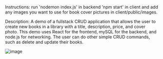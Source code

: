 Instructions:
run 'nodemon index.js' in backend
'npm start' in client
and add any images you want to use for book cover pictures in client/public/images.

Description:
A demo of a fullstack CRUD application that allows the user to create new books in a 
library with a title, description, price, and cover photo. 
This demo uses React for the frontend, mySQL for the backend, and node.js for networking.
The user can do other simple CRUD commands, such as delete and update their books.

![image](https://github.com/SpookyCthulhu/test/assets/161183828/bd090a88-a744-4625-b87f-b0d9b71b3087)
